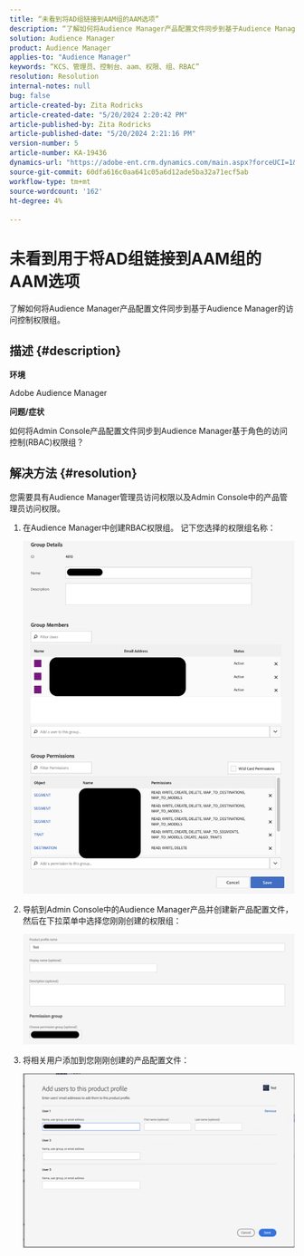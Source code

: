 ```yaml
---
title: “未看到将AD组链接到AAM组的AAM选项”
description: “了解如何将Audience Manager产品配置文件同步到基于Audience Manager的访问控制权限组。”
solution: Audience Manager
product: Audience Manager
applies-to: "Audience Manager"
keywords: “KCS、管理员、控制台、aam、权限、组、RBAC”
resolution: Resolution
internal-notes: null
bug: false
article-created-by: Zita Rodricks
article-created-date: "5/20/2024 2:20:42 PM"
article-published-by: Zita Rodricks
article-published-date: "5/20/2024 2:21:16 PM"
version-number: 5
article-number: KA-19436
dynamics-url: "https://adobe-ent.crm.dynamics.com/main.aspx?forceUCI=1&pagetype=entityrecord&etn=knowledgearticle&id=3ee60122-b416-ef11-9f8a-6045bd026dc7"
source-git-commit: 60dfa616c0aa641c05a6d12ade5ba32a71ecf5ab
workflow-type: tm+mt
source-wordcount: '162'
ht-degree: 4%

---
```


# 未看到用于将AD组链接到AAM组的AAM选项


了解如何将Audience Manager产品配置文件同步到基于Audience Manager的访问控制权限组。

## 描述 {#description}


<b>环境</b>

Adobe Audience Manager



<b>问题/症状</b>

如何将Admin Console产品配置文件同步到Audience Manager基于角色的访问控制(RBAC)权限组？


## 解决方法 {#resolution}


您需要具有Audience Manager管理员访问权限以及Admin Console中的产品管理员访问权限。

1. 在Audience Manager中创建RBAC权限组。 记下您选择的权限组名称：



   ![](assets/5a5b40de-a9cf-ec11-a7b5-00224809c196.png)
2. 导航到Admin Console中的Audience Manager产品并创建新产品配置文件，然后在下拉菜单中选择您刚刚创建的权限组：



   ![](assets/2689da02-aacf-ec11-a7b5-00224809c196.png)
3. 将相关用户添加到您刚刚创建的产品配置文件：



   ![](assets/6a896e46-aacf-ec11-a7b5-00224809c196.png)



